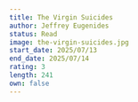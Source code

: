 ```yaml
---
title: The Virgin Suicides
author: Jeffrey Eugenides
status: Read
image: the-virgin-suicides.jpg
start_date: 2025/07/13
end_date: 2025/07/14
rating: 3
length: 241
own: false
---
```

